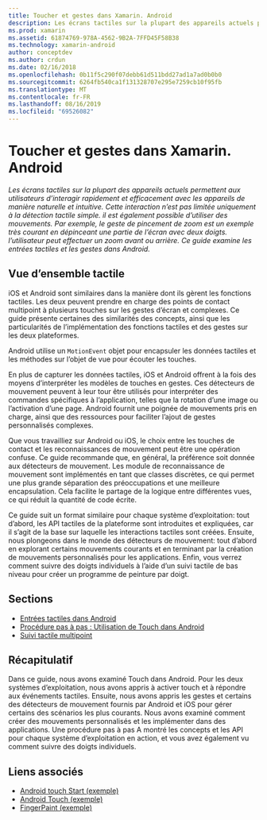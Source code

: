 ```yaml
---
title: Toucher et gestes dans Xamarin. Android
description: Les écrans tactiles sur la plupart des appareils actuels permettent aux utilisateurs d’interagir rapidement et efficacement avec les appareils de manière naturelle et intuitive. Cette interaction n’est pas limitée uniquement à la détection tactile simple. il est également possible d’utiliser des mouvements. Par exemple, le geste de pincement de zoom est un exemple très courant en dépinceant une partie de l’écran avec deux doigts. l’utilisateur peut effectuer un zoom avant ou arrière. Ce guide examine les entrées tactiles et les gestes dans Android.
ms.prod: xamarin
ms.assetid: 61874769-978A-4562-9B2A-7FFD45F58B38
ms.technology: xamarin-android
author: conceptdev
ms.author: crdun
ms.date: 02/16/2018
ms.openlocfilehash: 0b11f5c290f07debb61d511bdd27ad1a7ad0b0b0
ms.sourcegitcommit: 6264fb540ca1f131328707e295e7259cb10f95fb
ms.translationtype: MT
ms.contentlocale: fr-FR
ms.lasthandoff: 08/16/2019
ms.locfileid: "69526082"
---
```

# <a name="touch-and-gestures-in-xamarinandroid"></a>Toucher et gestes dans Xamarin. Android

_Les écrans tactiles sur la plupart des appareils actuels permettent aux utilisateurs d’interagir rapidement et efficacement avec les appareils de manière naturelle et intuitive. Cette interaction n’est pas limitée uniquement à la détection tactile simple. il est également possible d’utiliser des mouvements. Par exemple, le geste de pincement de zoom est un exemple très courant en dépinceant une partie de l’écran avec deux doigts. l’utilisateur peut effectuer un zoom avant ou arrière. Ce guide examine les entrées tactiles et les gestes dans Android._

## <a name="touch-overview"></a>Vue d’ensemble tactile

iOS et Android sont similaires dans la manière dont ils gèrent les fonctions tactiles. Les deux peuvent prendre en charge des points de contact multipoint à plusieurs touches sur les gestes d’écran et complexes. Ce guide présente certaines des similarités des concepts, ainsi que les particularités de l’implémentation des fonctions tactiles et des gestes sur les deux plateformes.

Android utilise un `MotionEvent` objet pour encapsuler les données tactiles et les méthodes sur l’objet de vue pour écouter les touches.

En plus de capturer les données tactiles, iOS et Android offrent à la fois des moyens d’interpréter les modèles de touches en gestes. Ces détecteurs de mouvement peuvent à leur tour être utilisés pour interpréter des commandes spécifiques à l’application, telles que la rotation d’une image ou l’activation d’une page. Android fournit une poignée de mouvements pris en charge, ainsi que des ressources pour faciliter l’ajout de gestes personnalisés complexes.

Que vous travailliez sur Android ou iOS, le choix entre les touches de contact et les reconnaissances de mouvement peut être une opération confuse. Ce guide recommande que, en général, la préférence soit donnée aux détecteurs de mouvement. Les module de reconnaissance de mouvement sont implémentés en tant que classes discrètes, ce qui permet une plus grande séparation des préoccupations et une meilleure encapsulation. Cela facilite le partage de la logique entre différentes vues, ce qui réduit la quantité de code écrite.

Ce guide suit un format similaire pour chaque système d’exploitation: tout d’abord, les API tactiles de la plateforme sont introduites et expliquées, car il s’agit de la base sur laquelle les interactions tactiles sont créées. Ensuite, nous plongeons dans le monde des détecteurs de mouvement: tout d’abord en explorant certains mouvements courants et en terminant par la création de mouvements personnalisés pour les applications. Enfin, vous verrez comment suivre des doigts individuels à l’aide d’un suivi tactile de bas niveau pour créer un programme de peinture par doigt.

## <a name="sections"></a>Sections

- [Entrées tactiles dans Android](~/android/app-fundamentals/touch/android-touch-walkthrough.md)
- [Procédure pas à pas : Utilisation de Touch dans Android](~/android/app-fundamentals/touch/android-touch-walkthrough.md)
- [Suivi tactile multipoint](touch-tracking.md)

## <a name="summary"></a>Récapitulatif

Dans ce guide, nous avons examiné Touch dans Android. Pour les deux systèmes d’exploitation, nous avons appris à activer touch et à répondre aux événements tactiles. Ensuite, nous avons appris les gestes et certains des détecteurs de mouvement fournis par Android et iOS pour gérer certains des scénarios les plus courants. Nous avons examiné comment créer des mouvements personnalisés et les implémenter dans des applications. Une procédure pas à pas A montré les concepts et les API pour chaque système d’exploitation en action, et vous avez également vu comment suivre des doigts individuels.



## <a name="related-links"></a>Liens associés

- [Android touch Start (exemple)](https://docs.microsoft.com/samples/xamarin/monodroid-samples/applicationfundamentals-touch-start)
- [Android Touch (exemple)](https://docs.microsoft.com/samples/xamarin/monodroid-samples/applicationfundamentals-touch-final)
- [FingerPaint (exemple)](https://docs.microsoft.com/samples/xamarin/monodroid-samples/applicationfundamentals-fingerpaint)
